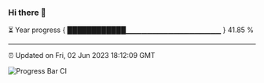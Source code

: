 ### Hi there 👋

⏳ Year progress { ████████████▁▁▁▁▁▁▁▁▁▁▁▁▁▁▁▁▁▁ } 41.85 %

---

⏰ Updated on Fri, 02 Jun 2023 18:12:09 GMT

![Progress Bar CI](https://github.com/liununu/liununu/workflows/Progress%20Bar%20CI/badge.svg)
